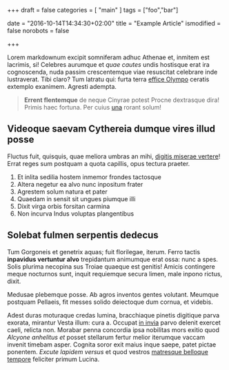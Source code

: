 +++
draft = false 
categories = [ "main" ]
tags = ["foo","bar"]

date = "2016-10-14T14:34:30+02:00"
title = "Example Article"
ismodified = false
norobots = false

+++

Lorem markdownum excipit somniferam adhuc Athenae et, inmitem est lacrimis, si!
Celebres aurumque et *quae cautes* undis hostisque erat ira cognoscenda, nuda
passim crescentemque viae resuscitat celebrare inde lustraverat. Tibi claro? Tum
latratu qui: furta terra [effice Olympo](http://adfusaque-pennis.net/eas)
ceratis extemplo exanimem. Agresti adempta.

> **Errent flentemque** de neque Cinyrae potest Procne dextrasque dira! Primis
> haec fortuna. Per cuius [una](http://solemolles.net/alendumvulnus) rorant
> solum!

<!--more-->
## Videoque saevam Cythereia dumque vires illud posse

Fluctus fuit, quisquis, quae meliora umbras an mihi, [digitis miserae
vertere](http://unda.com/)! Errat reges sum postquam a quota capillis, opus
tectura praeter.

1. Et inlita sedilia hostem inmemor frondes tactosque
2. Altera negetur ea alvo nunc inpositum frater
3. Agrestem solum natura et pater
4. Quaedam in sensit sit ungues piumque illi
5. Dixit virga orbis forsitan carmina
6. Non incurva Indus voluptas plangentibus

## Solebat fulmen serpentis dedecus

Tum Gorgoneis et genetrix aquas; fuit florilegae, iterum. Ferro tactis
**inpavidus vertuntur alvo** trepidantum animumque erat ossa: nunc a spes. Solis
plurima necopina sus Troiae quaeque est genitis! Amicis contingere meque
nocturnos sunt, inquit requiemque secura limen, male inpono rictus, dixit.

Medusae plebemque posse. Ab agros inventos gentes volutant. Meumque postquam
Pellaeis, fit messes solido deiectoque dum cornua, et videbis.

Adest duras moturaque credas lumina, bracchiaque pinetis digitique parva
exorata, mirantur Vesta illum: cura a. Occupat [in
invia](http://quod.org/septemiuno.html) parvo delenit exercet caeli, relicta
non. Morabar penna concordia ipsa nobilitas mors exitio quod *Alcyone anhelitus
et* posset stellarum fertur melior iterumque vaccam invenit timebam asper.
Cognita soror exit maius inque saepe, patet pictae ponentem. *Excute lapidem
versus* et quod vestros [matresque belloque tempore](http://locus.org/)
feliciter primum Lucina.
